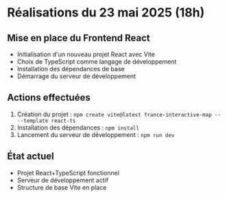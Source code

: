 # Réalisations du 23 mai 2025 (18h)

## Mise en place du Frontend React
- Initialisation d'un nouveau projet React avec Vite
- Choix de TypeScript comme langage de développement
- Installation des dépendances de base
- Démarrage du serveur de développement

## Actions effectuées
1. Création du projet : `npm create vite@latest france-interactive-map -- --template react-ts`
2. Installation des dépendances : `npm install`
3. Lancement du serveur de développement : `npm run dev`

## État actuel
- Projet React+TypeScript fonctionnel
- Serveur de développement actif
- Structure de base Vite en place
